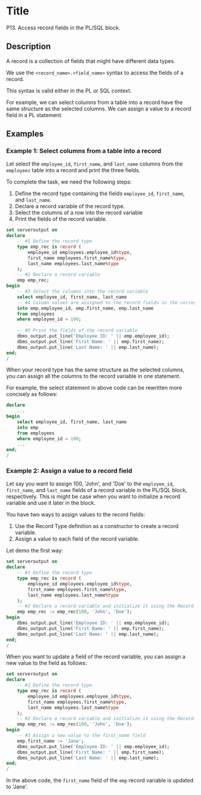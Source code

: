 # Title

P13. Access record fields in the PL/SQL block.

## Description

A record is a collection of fields that might have different data types. 

We use the `<record_name>.<field_name>` syntax to access the fields of a record.

This syntax is valid either in the PL or SQL context.

For example, we can select columns from a table into a record have the same structure as the selected columns. We can assign a value to a record field in a PL statement. 

## Examples 

### Example 1: Select columns from a table into a record

Let select the `employee_id`, `first_name`, and `last_name` columns from the `employees` table into a record and print the three fields.



To complete the task, we need the following steps:
1. Define the record type containing the fields `employee_id`, `first_name`, and `last_name`.
2. Declare a record variable of the record type.
3. Select the columns of a row into the record variable 
4. Print the fields of the record variable.

```sql
set serveroutput on
declare
    -- #1 Define the record type
    type emp_rec is record (
        employee_id employees.employee_id%type,
        first_name employees.first_name%type,
        last_name employees.last_name%type
    );
    -- #2 Declare a record variable
    emp emp_rec;
begin
    -- #3 Select the columns into the record variable
    select employee_id, first_name, last_name
    -- #4 Column values are assigned to the record fields in the corresponding positions
    into emp.employee_id, emp.first_name, emp.last_name
    from employees
    where employee_id = 100;
    
    -- #5 Print the fields of the record variable
    dbms_output.put_line('Employee ID: ' || emp.employee_id);
    dbms_output.put_line('First Name: ' || emp.first_name);
    dbms_output.put_line('Last Name: ' || emp.last_name);
end;
/
```

When your record type has the same structure as the selected columns, you can assign all the columns to the record variable in one statement. 

For example, the select statement in above code can be rewritten more concisely as follows:

```sql
declare
    ...
begin
    select employee_id, first_name, last_name
    into emp
    from employees
    where employee_id = 100;
    ...
end;
/
```

### Example 2: Assign a value to a record field

Let say you want to assign 100, 'John', and 'Doe' to the `employee_id`, `first_name`, and `last_name` fields of a record variable in the PL/SQL block, respectively. This is might be case when you want to initialize a record variable and use it later in the block.

You have two ways to assign values to the record fields:
1. Use the Record Type definition as a constructor to create a record variable.
2. Assign a value to each field of the record variable.

Let demo the first way:

```sql
set serveroutput on
declare
    -- #1 Define the record type
    type emp_rec is record (
        employee_id employees.employee_id%type,
        first_name employees.first_name%type,
        last_name employees.last_name%type
    );
    -- #2 Declare a record variable and initialize it using the Record Type definition as a constructor
    emp emp_rec := emp_rec(100, 'John', 'Doe'); 
begin
    dbms_output.put_line('Employee ID: ' || emp.employee_id);
    dbms_output.put_line('First Name: ' || emp.first_name);
    dbms_output.put_line('Last Name: ' || emp.last_name);
end;
/
```

When you want to update a field of the record variable, you can assign a new value to the field as follows:

```sql
set serveroutput on
declare
    -- #1 Define the record type
    type emp_rec is record (
        employee_id employees.employee_id%type,
        first_name employees.first_name%type,
        last_name employees.last_name%type
    );
    -- #2 Declare a record variable and initialize it using the Record Type definition as a constructor
    emp emp_rec := emp_rec(100, 'John', 'Doe'); 
begin
    -- #3 Assign a new value to the first_name field
    emp.first_name := 'Jane';
    dbms_output.put_line('Employee ID: ' || emp.employee_id);
    dbms_output.put_line('First Name: ' || emp.first_name);
    dbms_output.put_line('Last Name: ' || emp.last_name);
end;
/
```

In the above code, the `first_name` field of the `emp` record variable is updated to 'Jane'.








  

  
